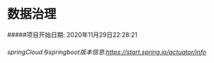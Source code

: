 # 数据治理
#####项目开始日期: 2020年11月29日22:28:21
######  springCloud与springboot版本信息:https://start.spring.io/actuator/info

